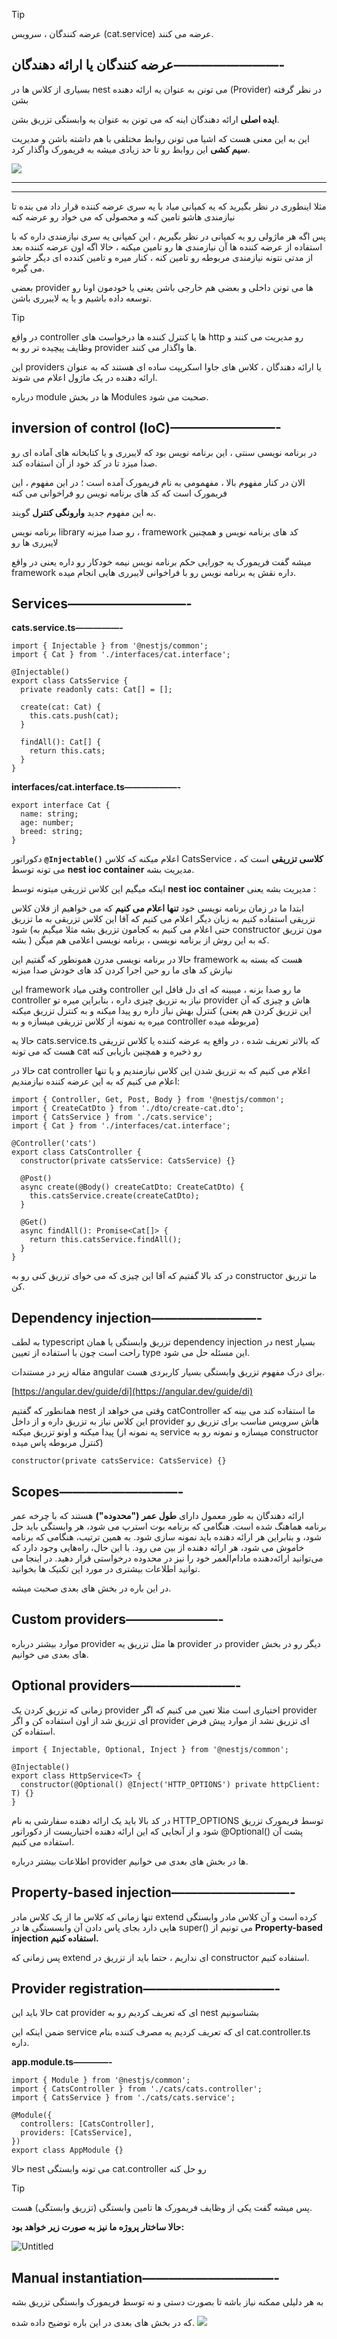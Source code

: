 >[!tip]
>عرضه کنندگان ، سرویس (cat.service) عرضه می کنند.

## عرضه کنندگان یا ارائه دهندگان————————-

بسیاری از کلاس ها در nest می تونن به عنوان یه ارائه دهنده (Provider) در نظر گرفته بشن

**ایده اصلی** ارائه دهندگان اینه که می تونن به عنوان یه وابستگی تزریق بشن.

این به این معنی هست که اشیا می تونن روابط مختلفی با هم داشته باشن و مدیریت **سیم کشی** این روابط رو تا حد زیادی میشه به فریمورک واگذار کرد.

![](Pasted%20image%2020240228190720.png)

---

---

مثلا اینطوری در نظر بگیرید که یه کمپانی میاد با یه سری عرضه کننده قرار داد می بنده تا نیازمندی هاشو تامین کنه و محصولی که می خواد رو عرضه کنه

پس اگه هر ماژولی رو یه کمپانی در نظر بگیریم ، این کمپانی یه سری نیازمندی داره که با استفاده از عرضه کننده ها آن نیازمندی ها رو تامین میکنه ، حالا اگه اون عرضه کننده بعد از مدتی نتونه نیازمندی مربوطه رو تامین کنه ، کنار میره و تامین کندده ای دیگر جاشو می گیره.

بعضی provider ها می تونن داخلی و بعضی هم خارجی باشن یعنی یا خودمون اونا رو توسعه داده باشیم و یا یه لایبرری باشن.

>[!tip]
>در واقع controller ها یا کنترل کننده ها درخواست های http رو مدیریت می کنند و وظایف پیچیده تر رو به provider ها واگذار می کنند.

این providers یا ارائه دهندگان ، کلاس های جاوا اسکریپت ساده ای هستند که به عنوان ارائه دهنده در یک ماژول اعلام می شوند.

درباره module ها در بخش Modules صحبت می شود.

## **inversion of control** (**IoC**)————————-

در برنامه نویسی سنتی ، این برنامه نویس بود که لایبرری و یا کتابخانه های آماده ای رو صدا میزد تا در کد خود از آن استفاده کند.

الان در کنار مفهوم بالا ، مفهمومی به نام فریمورک آمده است ؛ در این مفهوم ، این فریمورک است که کد های برنامه نویس رو فراخوانی می کنه

به این مفهوم جدید **وارونگی کنترل** گویند.

برنامه نویس library رو صدا میزنه ، framework کد های برنامه نویس و همچنین لایبرری ها رو

میشه گفت فریمورک یه جورایی حکم برنامه نویس نیمه خودکار رو داره یعنی در واقع framework داره نقش یه برنامه نویس رو با فراخوانی لایبرری هایی انجام میده.

## **Services—————————-**

**cats.service.ts—————-**

```tsx
import { Injectable } from '@nestjs/common';
import { Cat } from './interfaces/cat.interface';

@Injectable()
export class CatsService {
  private readonly cats: Cat[] = [];

  create(cat: Cat) {
    this.cats.push(cat);
  }

  findAll(): Cat[] {
    return this.cats;
  }
}
```

**interfaces/cat.interface.ts——————-**

```tsx
export interface Cat {
  name: string;
  age: number;
  breed: string;
}
```

دکوراتور **`@Injectable()`** اعلام میکنه که کلاس CatsService ، **کلاسی تزریقی** است که می تونه توسط **nest ioc container** مدیریت بشه.

اینکه میگیم این کلاس تزریقی میتونه توسط **nest ioc container** مدیریت بشه یعنی :

ابتدا ما در زمان برنامه نویسی خود **تنها اعلام می کنیم** که می خواهیم از فلان کلاس تزریقی استفاده کنیم به زبان دیگر اعلام می کنیم که آقا این کلاس تزریقی به ما تزریق شود (حتی اعلام می کنیم به کجامون تزریق بشه مثلا میگیم به constructor مون تزریق بشه ) که به این روش از برنامه نویسی ، برنامه نویسی اعلامی هم میگن.

حالا در برنامه نویسی مدرن همونطور که گفتیم این framework هست که بسته به نیازش کد های ما رو حین اجرا کردن کد های خودش صدا میزنه

این framework وقتی میاد controller ما رو صدا بزنه ، میبینه که ای دل قافل این controller نیاز به تزریق چیزی داره ، بنابراین میره تو provider هاش و چیزی که آن کنترل بهش نیاز داره رو پیدا میکنه و به کنترل تزریق میکنه (این تزریق کردن هم یعنی میره یه نمونه از کلاس تزریقی میسازه و به controller مربوطه میده)

حالا یه cats.service.ts که بالاتر تعریف شده ، در واقع یه عرضه کننده یا کلاس تزریقی هست که می تونه cat رو ذخیره و همچنین بازیابی کنه

حالا در cat controller اعلام می کنیم که به تزریق شدن این کلاس نیازمندیم و یا تنها اعلام می کنیم که به این عرضه کننده نیازمندیم:

```tsx
import { Controller, Get, Post, Body } from '@nestjs/common';
import { CreateCatDto } from './dto/create-cat.dto';
import { CatsService } from './cats.service';
import { Cat } from './interfaces/cat.interface';

@Controller('cats')
export class CatsController {
  constructor(private catsService: CatsService) {}

  @Post()
  async create(@Body() createCatDto: CreateCatDto) {
    this.catsService.create(createCatDto);
  }

  @Get()
  async findAll(): Promise<Cat[]> {
    return this.catsService.findAll();
  }
}
```

در کد بالا گفتیم که آقا این چیزی که می خوای تزریق کنی رو به constructor ما تزریق کن.

## **Dependency injection————————-**

به لطف typescript تزریق وابستگی یا همان dependency injection در nest بسیار راحت است چون با استفاده از تعیین type این مسئله حل می شود.

مقاله زیر در مستندات angular برای درک مفهوم تزریق وابستگی بسیار کاربردی هست.

[https://angular.dev/guide/di](https://angular.dev/guide/di)

همانطور که گفتیم nest وقتی می خواهد از catController ما استفاده کند می بینه که این کلاس نیاز به تزریق داره و از داخل provider هاش سرویس مناسب برای تزریق رو پیدا میکنه و اونو تزریق میکنه (یه نمونه از service میسازه و نمونه رو به constructor کنترل مربوطه پاس میده)

```tsx
constructor(private catsService: CatsService) {}
```

## Scopes—————————-

ارائه دهندگان به طور معمول دارای **طول عمر ("محدوده")** هستند که با چرخه عمر برنامه هماهنگ شده است. هنگامی که برنامه بوت استرپ می شود، هر وابستگی باید حل شود، و بنابراین هر ارائه دهنده باید نمونه سازی شود. به همین ترتیب، هنگامی که برنامه خاموش می شود، هر ارائه دهنده از بین می رود. با این حال، راه‌هایی وجود دارد که می‌توانید ارائه‌دهنده مادام‌العمر خود را نیز در محدوده درخواستی قرار دهید. در اینجا می توانید اطلاعات بیشتری در مورد این تکنیک ها بخوانید.

در این باره در بخش های بعدی صحبت میشه.

## **Custom providers———————-**

موارد بیشتر درباره provider ها مثل تزریق یه provider در provider دیگر رو در بخش های بعدی می خوانیم.

## **Optional providers————————-**

زمانی که تزریق کردن یک provider اختیاری است مثلا تعین می کنیم که اگر provider ای تزریق شد از اون استفاده کن و اگر provider ای تزریق نشد از موارد پیش فرض استفاده کن.

```tsx
import { Injectable, Optional, Inject } from '@nestjs/common';

@Injectable()
export class HttpService<T> {
  constructor(@Optional() @Inject('HTTP_OPTIONS') private httpClient: T) {}
}
```

در کد بالا باید یک ارائه دهنده سفارشی به نام HTTP_OPTIONS توسط فریمورک تزریق شود و از آنجایی که این ارائه دهنده اختیاریست از دکوراتور @Optional() پشت آن استفاده می کنیم.

اطلاعات بیشتر درباره provider ها در بخش های بعدی می خوانیم.

## **Property-based injection—————————-**

تنها زمانی که کلاس ما از یک کلاس مادر extend کرده است و آن کلاس مادر وابستگی هایی دارد بجای پاس دادن آن وابسستگی ها در super() می تونیم از **Property-based injection استفاده کنیم.**

پس زمانی که extend ای نداریم ، حتما باید از تزریق در constructor استفاده کنیم.

## **Provider registration——————————-**

حالا باید این cat provider ای که تعریف کردیم رو به nest بشناسونیم

ضمن اینکه این service ای که تعریف کردیم یه مصرف کننده بنام cat.controller.ts داره.

**app.module.ts————-**

```tsx
import { Module } from '@nestjs/common';
import { CatsController } from './cats/cats.controller';
import { CatsService } from './cats/cats.service';

@Module({
  controllers: [CatsController],
  providers: [CatsService],
})
export class AppModule {}
```

حالا nest می تونه وابستگی cat.controller رو حل کنه

>[!tip]
>پس میشه گفت یکی از وظایف فریمورک ها تامین وابستگی (تزریق وابستگی) هست.

**حالا ساختار پروژه ما نیز به صورت زیر خواهد بود:**

![Untitled](https://prod-files-secure.s3.us-west-2.amazonaws.com/5e86db0c-3d3f-4a3d-a68a-5ec0b47f544c/df0c44de-a3bc-436d-936d-361d0e280451/Untitled.png)

## **Manual instantiation——————————-**

به هر دلیلی ممکنه نیاز باشه تا بصورت دستی و نه توسط فریمورک وابستگی تزریق بشه

که در بخش های بعدی در این باره توضیح داده شده.
![](Pasted%20image%2020240228191840.png)